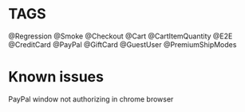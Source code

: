 # TAGS

@Regression
@Smoke
@Checkout
@Cart
@CartItemQuantity
@E2E
@CreditCard
@PayPal
@GiftCard
@GuestUser
@PremiumShipModes

# Known issues

PayPal window not authorizing in chrome browser
